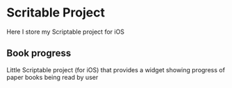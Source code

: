 # Scritable Project
Here I store my Scriptable project for iOS

## Book progress
Little Scriptable project (for iOS) that provides a widget showing progress of paper books being read by user
